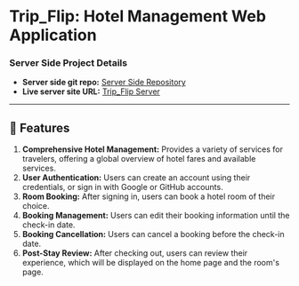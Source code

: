 # Trip_Flip: Hotel Management Web Application

### Server Side Project Details
- **Server side git repo:** [Server Side Repository](https://github.com/gazimaksudur2/trip-flip-server)
- **Live server site URL:** [Trip_Flip Server](https://server-seven-gamma-70.vercel.app/)

---

## 🌟 Features

1. **Comprehensive Hotel Management:** Provides a variety of services for travelers, offering a global overview of hotel fares and available services.
2. **User Authentication:** Users can create an account using their credentials, or sign in with Google or GitHub accounts.
3. **Room Booking:** After signing in, users can book a hotel room of their choice.
4. **Booking Management:** Users can edit their booking information until the check-in date.
5. **Booking Cancellation:** Users can cancel a booking before the check-in date.
6. **Post-Stay Review:** After checking out, users can review their experience, which will be displayed on the home page and the room's page.
